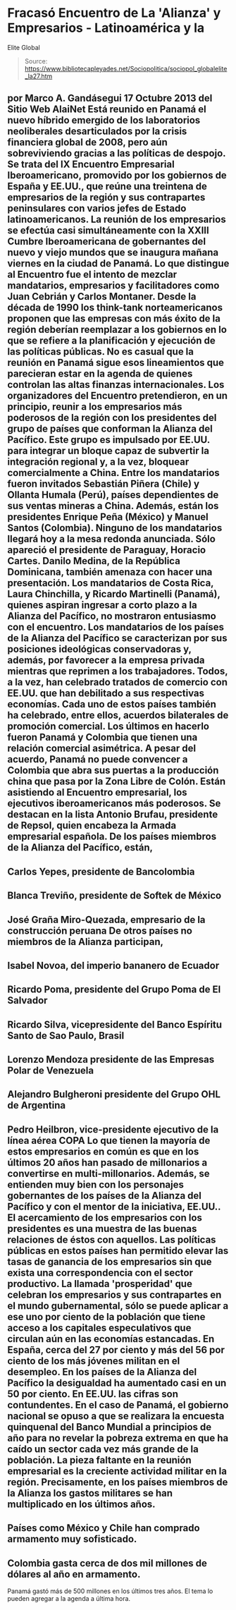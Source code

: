 # Fracasó Encuentro de La 'Alianza' y Empresarios - Latinoamérica y la 
Elite Global

> Source: https://www.bibliotecapleyades.net/Sociopolitica/sociopol_globalelite_la27.htm

por Marco A. Gandásegui
17 Octubre 2013
del Sitio Web
AlaiNet
Está reunido en Panamá el nuevo híbrido emergido
de los laboratorios neoliberales desarticulados por
la
crisis financiera global de 2008, pero aún sobreviviendo gracias
a las políticas de despojo.
Se trata del IX Encuentro Empresarial
Iberoamericano, promovido por los gobiernos de España y EE.UU., que reúne
una treintena de empresarios de la región y sus contrapartes peninsulares
con varios jefes de Estado latinoamericanos.
La reunión de los empresarios se efectúa casi simultáneamente con la XXIII
Cumbre Iberoamericana de gobernantes del nuevo y viejo mundos que se
inaugura mañana viernes en la ciudad de Panamá.
Lo que distingue al Encuentro fue el intento de mezclar mandatarios,
empresarios y facilitadores como Juan Cebrián y Carlos Montaner.
Desde la década de 1990 los think-tank
norteamericanos proponen que las empresas con más éxito de la región
deberían reemplazar a los gobiernos en lo que se refiere a la planificación
y ejecución de las políticas públicas. No es casual que la reunión en Panamá
sigue esos lineamientos que parecieran estar en la agenda de quienes
controlan las altas finanzas internacionales.
Los organizadores del Encuentro pretendieron, en un principio, reunir a los
empresarios más poderosos de la región con los presidentes del grupo de
países que conforman la Alianza
del Pacífico.
Este grupo es impulsado por EE.UU. para integrar
un bloque capaz de subvertir la integración regional y, a la vez, bloquear
comercialmente a China. Entre los mandatarios fueron invitados Sebastián
Piñera (Chile) y Ollanta Humala (Perú), países dependientes de sus ventas
mineras a China.
Además, están los presidentes Enrique Peña
(México) y Manuel Santos (Colombia).
Ninguno de los mandatarios llegará hoy a la mesa
redonda anunciada. Sólo apareció el presidente de Paraguay, Horacio Cartes.
Danilo Medina, de la República Dominicana, también amenaza con hacer una
presentación.
Los mandatarios de Costa Rica, Laura Chinchilla,
y Ricardo Martinelli (Panamá), quienes aspiran ingresar a corto plazo a la
Alianza del Pacífico, no mostraron entusiasmo con el encuentro.
Los mandatarios de los países de la Alianza del Pacífico se caracterizan
por sus posiciones ideológicas conservadoras y, además, por favorecer a la
empresa privada mientras que reprimen a los trabajadores. Todos, a la vez,
han celebrado tratados de comercio con EE.UU. que han debilitado a sus
respectivas economías.
Cada uno de estos países también ha celebrado,
entre ellos, acuerdos bilaterales de promoción comercial.
Los últimos en hacerlo fueron Panamá y Colombia que tienen una relación
comercial asimétrica. A pesar del acuerdo, Panamá no puede convencer a
Colombia que abra sus puertas a la producción china que pasa por la Zona
Libre de Colón.
Están asistiendo al Encuentro empresarial, los ejecutivos iberoamericanos
más poderosos. Se destacan en la lista Antonio Brufau, presidente de
Repsol, quien encabeza la Armada empresarial española.
De los países miembros de la Alianza del Pacífico, están,
-
Carlos Yepes, presidente de Bancolombia
-
Blanca Treviño, presidente de Softek de
México
-
José Graña Miro-Quezada, empresario de
la construcción peruana
De otros países no miembros de la Alianza
participan,
-
Isabel Novoa, del imperio bananero de
Ecuador
-
Ricardo Poma, presidente del Grupo Poma
de El Salvador
-
Ricardo Silva, vicepresidente del Banco
Espíritu Santo de Sao Paulo, Brasil
-
Lorenzo Mendoza presidente de las
Empresas Polar de Venezuela
-
Alejandro Bulgheroni presidente del
Grupo OHL de Argentina
-
Pedro Heilbron, vice-presidente
ejecutivo de la línea aérea COPA
Lo que tienen la mayoría de estos empresarios en
común es que en los últimos 20 años han pasado de millonarios a
convertirse en multi-millonarios.
Además, se entienden muy bien con los personajes
gobernantes de los países de la Alianza del Pacífico y con el mentor de la
iniciativa, EE.UU..
El acercamiento de los empresarios con los presidentes es una muestra de las
buenas relaciones de éstos con aquellos. Las políticas públicas en estos
países han permitido elevar las tasas de ganancia de los empresarios sin que
exista una correspondencia con el sector productivo.
La llamada 'prosperidad' que celebran los
empresarios y sus contrapartes en el mundo gubernamental, sólo se puede
aplicar a ese uno por ciento de la población que tiene acceso a los
capitales especulativos que circulan aún en las economías estancadas.
En España, cerca del 27 por ciento y más del 56 por ciento de los más
jóvenes militan en el desempleo. En los países de la Alianza del Pacífico la
desigualdad ha aumentado casi en un 50 por ciento. En EE.UU. las cifras son
contundentes.
En el caso de Panamá, el gobierno nacional se
opuso a que se realizara la encuesta quinquenal del Banco Mundial a
principios de año para no revelar la pobreza extrema en que ha caído un
sector cada vez más grande de la población.
La pieza faltante en la reunión empresarial es la creciente actividad
militar en la región.
Precisamente, en los países miembros de la
Alianza los gastos militares se han multiplicado en los últimos años.
-
Países como México y Chile han comprado
armamento muy sofisticado.
-
Colombia gasta cerca de dos mil millones
de dólares al año en armamento.
-
Panamá gastó más de 500 millones en los
últimos tres años.
El tema lo pueden agregar a la agenda a última
hora.
